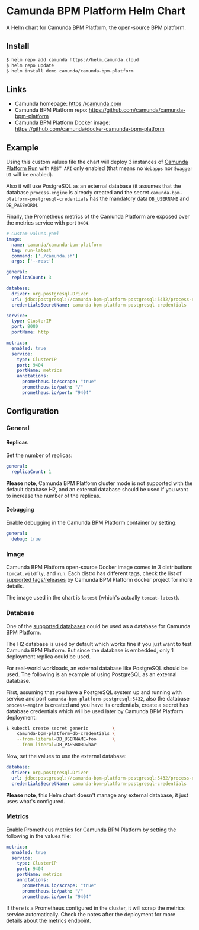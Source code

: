 # Camunda BPM Platform Helm Chart

A Helm chart for Camunda BPM Platform, the open-source BPM platform.

## Install

```sh
$ helm repo add camunda https://helm.camunda.cloud
$ helm repo update
$ helm install demo camunda/camunda-bpm-platform
```

## Links

* Camunda homepage: https://camunda.com
* Camunda BPM Platform repo: https://github.com/camunda/camunda-bpm-platform
* Camunda BPM Platform Docker image: https://github.com/camunda/docker-camunda-bpm-platform

## Example

Using this custom values file the chart will deploy 3 instances of
[Camunda Platform Run](https://docs.camunda.org/manual/latest/user-guide/camunda-bpm-run/)
with `REST API` only enabled (that means no `Webapps` nor `Swagger UI` will be enabled).

Also it will use PostgreSQL
as an external database (it assumes that the database `process-engine` is already created and the secret
`camunda-bpm-platform-postgresql-credentials` has the mandatory data `DB_USERNAME` and `DB_PASSWORD`).

Finally, the Prometheus metrics of the Camunda Platform are exposed over the metrics service with port `9404`.

```yaml
# Custom values.yaml
image:
  name: camunda/camunda-bpm-platform
  tag: run-latest
  command: ['./camunda.sh']
  args: ['--rest']

general:
  replicaCount: 3

database:
  driver: org.postgresql.Driver
  url: jdbc:postgresql://camunda-bpm-platform-postgresql:5432/process-engine
  credentialsSecretName: camunda-bpm-platform-postgresql-credentials

service:
  type: ClusterIP
  port: 8080
  portName: http

metrics:
  enabled: true
  service:
    type: ClusterIP
    port: 9404
    portName: metrics
    annotations:
      prometheus.io/scrape: "true"
      prometheus.io/path: "/"
      prometheus.io/port: "9404"
```

## Configuration

### General

#### Replicas
Set the number of replicas:
```yaml
general:
  replicaCount: 1
```
**Please note**, Camunda BPM Platform cluster mode is not supported with the default database H2,
and an external database should be used if you want to increase the number of the replicas.

#### Debugging
Enable debugging in the Camunda BPM Platform container by setting:
```yaml
general:
  debug: true
```

### Image

Camunda BPM Platform open-source Docker image comes in 3 distributions `tomcat`, `wildfly`, and `run`.
Each distro has different tags, check the list of
[supported tags/releases](https://github.com/camunda/docker-camunda-bpm-platform#supported-tagsreleases)
by Camunda BPM Platform docker project for more details.

The image used in the chart is `latest` (which's actually `tomcat-latest`).

### Database

One of the [supported databases](https://docs.camunda.org/manual/latest/introduction/supported-environments/#databases)
could be used as a database for Camunda BPM Platform.

The H2 database is used by default which works fine if you just want to test Camunda BPM Platform.
But since the database is embedded, only 1 deployment replica could be used.

For real-world workloads, an external database like PostgreSQL should be used.
The following is an example of using PostgreSQL as an external database.

First, assuming that you have a PostgreSQL system up and running with service and port
`camunda-bpm-platform-postgresql:5432`, also the database `process-engine` is created and you have its credentials,
create a secret has database credentials which will be used later by Camunda BPM Platform deployment:

```sh
$ kubectl create secret generic         \
    camunda-bpm-platform-db-credentials \
    --from-literal=DB_USERNAME=foo      \
    --from-literal=DB_PASSWORD=bar
```

Now, set the values to use the external database:

```yaml
database:
  driver: org.postgresql.Driver
  url: jdbc:postgresql://camunda-bpm-platform-postgresql:5432/process-engine
  credentialsSecretName: camunda-bpm-platform-postgresql-credentials
```

**Please note**, this Helm chart doesn't manage any external database, it just uses what's configured.

### Metrics

Enable Prometheus metrics for Camunda BPM Platform by setting the following in the values file:

```yaml
metrics:
  enabled: true
  service:
    type: ClusterIP
    port: 9404
    portName: metrics
    annotations:
      prometheus.io/scrape: "true"
      prometheus.io/path: "/"
      prometheus.io/port: "9404"
```

If there is a Prometheus configured in the cluster, it will scrap the metrics service automatically.
Check the notes after the deployment for more details about the metrics endpoint.
